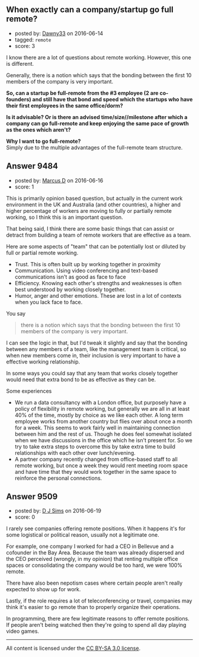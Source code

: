 ## When exactly can a company/startup go full remote?

- posted by: [Dawny33](https://stackexchange.com/users/6444670/dawny33) on 2016-06-14
- tagged: `remote`
- score: 3

<p>I know there are a lot of questions about remote working. However, this one is different.</p>

<p>Generally, there is a notion which says that the bonding between the first 10 members of the company is very important.</p>

<p><strong>So, can a startup be full-remote from the #3 employee (2 are co-founders) and still have that bond and speed which the startups who have their first employees in the same office/dorm?</strong></p>

<p><strong>Is it advisable? Or is there an advised time/size//milestone after which a company can go full-remote and keep enjoying the same pace of growth as the ones which aren't?</strong></p>

<p><strong>Why I want to go full-remote?</strong>
<br>Simply due to the multiple advantages of the full-remote team structure.</p>



## Answer 9484

- posted by: [Marcus D](https://stackexchange.com/users/258531/marcus-d) on 2016-06-16
- score: 1

<p>This is primarily opinion based question, but actually in the current work environment in the UK and Australia (and other countries), a higher and higher percentage of workers are moving to fully or partially remote working, so I think this is an important question.</p>

<p>That being said, I think there are some basic things that can assist or detract from building a team of remote workers that are effective as a team.</p>

<p>Here are some aspects of "team" that can be potentially lost or diluted by full or partial remote working.</p>

<ul>
<li>Trust. This is often built up by working together in proximity</li>
<li>Communication. Using video conferencing and text-based communications isn't as good as face to face</li>
<li>Efficiency. Knowing each other's strengths and weaknesses is often best understood by working closely together.</li>
<li>Humor, anger and other emotions. These are lost in a lot of contexts when you lack face to face.</li>
</ul>

<p>You say</p>

<blockquote>
  <p>there is a notion which says that the bonding between the first 10 members of the company is very important.</p>
</blockquote>

<p>I can see the logic in that, but I'd tweak it slightly and say that the bonding between any members of a team, like the management team is critical, so when new members come in, their inclusion is very important to have a effective working relationship.</p>

<p>In some ways you could say that any team that works closely together would need that extra bond to be as effective as they can be.</p>

<p>Some experiences</p>

<ul>
<li>We run a data consultancy with a London office, but purposely have a policy of flexibility in remote working, but generally we are all in at least 40% of the time, mostly by choice as we like each other. A long term employee works from another country but flies over about once a month for a week. This seems to work fairly well in maintaining connection between him and the rest of us. Though he does feel somewhat isolated when we have discussions in the office which he isn't present for.  So we try to take extra steps to overcome this by take extra time to build relationships with each other over lunch/evening.</li>
<li>A partner company recently changed from office-based staff to all remote working, but once a week they would rent meeting room space and have time that they would work together in the same space to reinforce the personal connections.</li>
</ul>



## Answer 9509

- posted by: [D J Sims](https://stackexchange.com/users/7242000/d-j-sims) on 2016-06-19
- score: 0

<p>I rarely see companies offering remote positions. When it happens it's for some  logistical or political reason, usually not a legitimate one.</p>

<p>For example, one company I worked for had a CEO in Bellevue and a cofounder in the Bay Area. Because the team was already dispersed and the CEO perceived (wrongly, in my opinion) that renting multiple office spaces or consolidating the company would be too hard, we were 100% remote. </p>

<p>There have also been nepotism cases where certain people aren't really expected to show up for work.</p>

<p>Lastly, if the role requires a lot of teleconferencing or travel, companies may think it's easier to go remote than to properly organize their operations.</p>

<p>In programming, there are few legitimate reasons to offer remote positions. If people aren't being watched then they're going to spend all day playing video games.</p>




---

All content is licensed under the [CC BY-SA 3.0 license](https://creativecommons.org/licenses/by-sa/3.0/).

